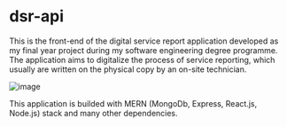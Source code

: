 # dsr-api

This is the front-end of the digital service report application developed as my final year project during my software engineering degree programme.
The application aims to digitalize the process of service reporting, which usually are written on the physical copy by an on-site technician.

![image](https://user-images.githubusercontent.com/55645717/122185847-03ef7700-cec0-11eb-9090-347519162a49.png)

This application is builded with MERN (MongoDb, Express, React.js, Node.js) stack and many other dependencies.

